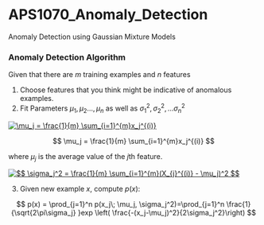 # APS1070_Anomaly_Detection
Anomaly Detection using Gaussian Mixture Models

### Anomaly Detection Algorithm
Given that there are $m$ training examples and $n$ features 
1. Choose features that you think might be indicative of anomalous examples. 
2. Fit Parameters $\mu_1, \mu_2 ..., \mu_n$ as well as $\sigma_1^2, \sigma_2^2, ...\sigma_n^2$

<a href="https://www.codecogs.com/eqnedit.php?latex=\mu_j&space;=&space;\frac{1}{m}&space;\sum_{i=1}^{m}x_j^{(i)}" target="_blank"><img src="https://latex.codecogs.com/gif.latex?\mu_j&space;=&space;\frac{1}{m}&space;\sum_{i=1}^{m}x_j^{(i)}" title="\mu_j = \frac{1}{m} \sum_{i=1}^{m}x_j^{(i)}" /></a>

$$
\mu_j = \frac{1}{m} \sum_{i=1}^{m}x_j^{(i)}
$$

where $\mu_j$ is the average value of the $j$th feature. 

<a href="https://www.codecogs.com/eqnedit.php?latex=$$&space;\sigma_j^2&space;=&space;\frac{1}{m}&space;\sum_{i=1}^{m}(X_{j}^{(i)}&space;-&space;\mu_j)^2&space;$$" target="_blank"><img src="https://latex.codecogs.com/gif.latex?$$&space;\sigma_j^2&space;=&space;\frac{1}{m}&space;\sum_{i=1}^{m}(X_{j}^{(i)}&space;-&space;\mu_j)^2&space;$$" title="$$ \sigma_j^2 = \frac{1}{m} \sum_{i=1}^{m}(X_{j}^{(i)} - \mu_j)^2 $$" /></a>

3. Given new example $x$, compute $p(x)$: 

$$
p(x) = \prod_{j=1}^n p(x_j\; \mu_j, \sigma_j^2)=\prod_{j=1}^n \frac{1}{\sqrt{2\pi\sigma_j} }exp \left( \frac{-(x_j-\mu_j)^2}{2\sigma_j^2}\right)
$$

